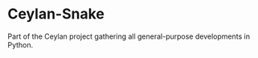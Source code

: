 Ceylan-Snake
============

Part of the Ceylan project gathering all general-purpose developments in Python.
